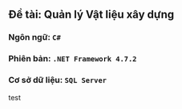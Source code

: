 ## Đề tài: Quản lý Vật liệu xây dựng
### Ngôn ngữ: `C#`
### Phiên bản: `.NET Framework 4.7.2`
### Cơ sở dữ liệu: `SQL Server`

test
